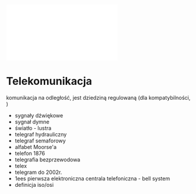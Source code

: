 ![](Notatki/Semestr%203/Podstawy%20telekomunikacji/Wykłady/Wykład%201/intro.pdf)
# Telekomunikacja
komunikacja na odległość, jest dziedziną regulowaną (dla kompatybilności, )

- sygnały dźwiękowe
- sygnał dymne
- światło - lustra
- telegraf hydrauliczny
- telegraf semaforowy
- alfabet Moorse'a
- telefon 1876
- telegrafia bezprzewodowa
- telex 
- telegram do 2002r.
- 1ees pierwsza elektroniczna centrala telefoniczna - bell system
- definicja iso/osi





